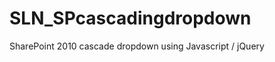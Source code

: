 SLN_SPcascadingdropdown
=======================

SharePoint 2010 cascade dropdown using Javascript / jQuery
